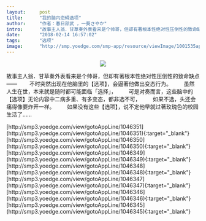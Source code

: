 ```yaml
---
layout:     post
title:      "我的脑内恋碍选项"
author:     "作者：春日部武 ，一葵さやか"
intro:      "故事主人翁．甘草奏外表看来是个帅哥，但却有著根本性绝对性压倒性的致命缺点—— 　　不时突然出现在他脑里的【选项】，会逼著他做出变态行为。 　　虽然人生在世，本来就是随时都可能面临「选择」， 　　可是对奏而言，这些脑中的【选项】无论内容中二病多重、有多变态，都非选不可， 　　如果不选，头还会痛得像要炸开一样。 　　如果没有这些【选项】，说不定他早就过著玫瑰色的校园生活了……"
date:       "2018-02-14 16:57:02"
tags:       "选项"
image:      "http://smp.yoedge.com/smp-app/resource/viewImage/1001535appline.png"
---
```

<div style="text-align: center">
<p><img src="http://smp.yoedge.com/smp-app/resource/viewImage/1001535appline.png"/></p>
</div>
<p class="post-meta">
<span>故事主人翁．甘草奏外表看来是个帅哥，但却有著根本性绝对性压倒性的致命缺点—— 　　不时突然出现在他脑里的【选项】，会逼著他做出变态行为。 　　虽然人生在世，本来就是随时都可能面临「选择」， 　　可是对奏而言，这些脑中的【选项】无论内容中二病多重、有多变态，都非选不可， 　　如果不选，头还会痛得像要炸开一样。 　　如果没有这些【选项】，说不定他早就过著玫瑰色的校园生活了……</span>
</p>
[http://smp3.yoedge.com/view/gotoAppLine/1046351](http://smp3.yoedge.com/view/gotoAppLine/1046351){:target="_blank"}
[http://smp3.yoedge.com/view/gotoAppLine/1046350](http://smp3.yoedge.com/view/gotoAppLine/1046350){:target="_blank"}
[http://smp3.yoedge.com/view/gotoAppLine/1046349](http://smp3.yoedge.com/view/gotoAppLine/1046349){:target="_blank"}
[http://smp3.yoedge.com/view/gotoAppLine/1046348](http://smp3.yoedge.com/view/gotoAppLine/1046348){:target="_blank"}
[http://smp3.yoedge.com/view/gotoAppLine/1046347](http://smp3.yoedge.com/view/gotoAppLine/1046347){:target="_blank"}
[http://smp3.yoedge.com/view/gotoAppLine/1046346](http://smp3.yoedge.com/view/gotoAppLine/1046346){:target="_blank"}
[http://smp3.yoedge.com/view/gotoAppLine/1046345](http://smp3.yoedge.com/view/gotoAppLine/1046345){:target="_blank"}


